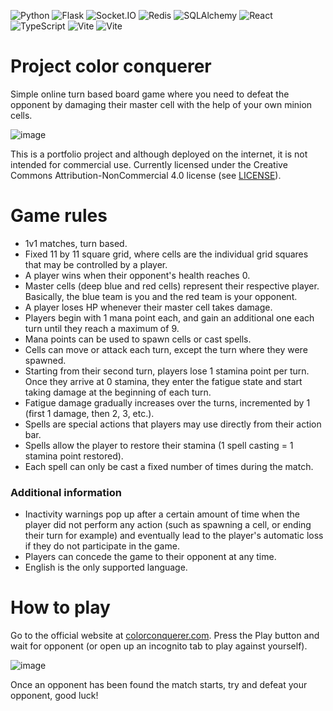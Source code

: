 ![Python](https://img.shields.io/badge/Python-3.12-blue.svg)
![Flask](https://img.shields.io/badge/Flask-3.1.1-yellow.svg)
![Socket.IO](https://img.shields.io/badge/Socket.IO-4.7.5-black.svg?logo=socket.io)
![Redis](https://img.shields.io/badge/Redis-5.0.1-red.svg)
![SQLAlchemy](https://img.shields.io/badge/SQLAlchemy-2.0.22-orange.svg)
![React](https://img.shields.io/badge/React-18.2.0-61DAFB.svg)
![TypeScript](https://img.shields.io/badge/TypeScript-5.2.2-3178C6.svg)
![Vite](https://img.shields.io/badge/Vite-5.2.0-646CFF.svg)
![Vite](https://img.shields.io/badge/PostgreSQL-17.5-purple.svg)


# Project color conquerer

Simple online turn based board game where you need to defeat the opponent by damaging their master cell with the help of your own minion cells.

![image](https://i.imgur.com/wUTYZCw.png)

This is a portfolio project and although deployed on the internet, it is not intended for commercial use.
Currently licensed under the Creative Commons Attribution-NonCommercial 4.0 license (see [LICENSE](./LICENSE)).

# Game rules

- 1v1 matches, turn based.
- Fixed 11 by 11 square grid, where cells are the individual grid squares that may be controlled by a player.
- A player wins when their opponent's health reaches 0.
- Master cells (deep blue and red cells) represent their respective player. Basically, the blue team is you and the red team is your opponent.
- A player loses HP whenever their master cell takes damage.
- Players begin with 1 mana point each, and gain an additional one each turn until they reach a maximum of 9.
- Mana points can be used to spawn cells or cast spells.
- Cells can move or attack each turn, except the turn where they were spawned.
- Starting from their second turn, players lose 1 stamina point per turn. Once they arrive at 0 stamina, they enter the fatigue state and start taking damage at the beginning of each turn.
- Fatigue damage gradually increases over the turns, incremented by 1 (first 1 damage, then 2, 3, etc.).
- Spells are special actions that players may use directly from their action bar.
- Spells allow the player to restore their stamina (1 spell casting = 1 stamina point restored).
- Each spell can only be cast a fixed number of times during the match.

### Additional information

- Inactivity warnings pop up after a certain amount of time when the player did not perform any action (such as spawning a cell, or ending their turn for example) and eventually lead to the player's automatic loss if they do not participate in the game.
- Players can concede the game to their opponent at any time.
- English is the only supported language.

# How to play

Go to the official website at [colorconquerer.com](https://colorconquerer.com).
Press the Play button and wait for opponent (or open up an incognito tab to play against yourself).

![image](https://i.imgur.com/spMHIx4.png)

Once an opponent has been found the match starts, try and defeat your opponent, good luck!